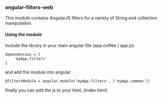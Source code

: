 ### angular-filters-web

This module contains AngularJS filters for a variety of String and collection manipulation.

#### Using the module

Include the library in your main angular file  (app.coffee / app.js).

```
dependencies = [
    'myApp.filters'
]
```
and add the module into angular

```
@filtersModule = angular.module('myApp.filters', ['myApp.common'])
```

finally you can add the js to your html, (index.html)


